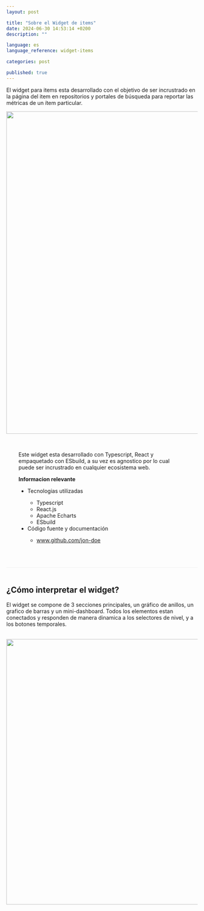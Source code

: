 ```yaml
---
layout: post

title: "Sobre el Widget de items"
date: 2024-06-30 14:53:14 +0200
description: ""

language: es
language_reference: widget-items

categories: post

published: true
---
```


El widget para items esta desarrollado con el objetivo de ser incrustrado en la página del item en  repositorios y portales de búsqueda para reportar las métricas de un ítem particular.


<div class="flex">

  <div>
    <img style="width: 850px" src="{{site.baseurl}}/assets/img/widget-items.png">   
  </div>

  <div style="padding: 2rem">
    <p>
      Este widget esta desarrollado con Typescript, React y empaquetado con ESbuild, a su vez es agnostico por lo cual puede ser incrustrado en cualquier ecosistema web.
    </p>
    <span style="font-weight: bold">Informacion relevante</span>
    <ul>
      <li>Tecnologias utilizadas</li>
      <ul>
        <li>Typescript</li>
        <li>React.js</li>
        <li>Apache Echarts</li>
        <li>ESbuild</li>
      </ul>
      <li>Código fuente y documentación</li>
      <ul>
        <li>
          <a href="www.github.com/jon-doe">
            www.github.com/jon-doe
          </a>
        </li>
      </ul>
    </ul>
  </div>

</div>

<!--more-->
<br>

<div style="border-bottom: 1px solid #eee;"></div>

<br>
<h2 style="font-weight:bold">¿Cómo interpretar el widget?</h2>
<p>El widget se compone de 3 secciones principales, un gráfico de anillos, un grafico de barras y un mini-dashboard. Todos los elementos estan conectados y responden de manera dinamica a los selectores de nivel, y a los botones temporales.
</p>
<br>


<div>
    <img style="width: 700px" src="{{site.baseurl}}/assets/img/widget-explanation.png">   
</div>

<!-- <div class="flex" style="align-items: center">
  <div>
    <img style="width: 100%" src="/assets/img/rings-chart.png">   
  </div>
  <div style="display: grid; place-content: center">
    <img style="width: 100%" src="/assets/img/widget-items-stack.png">   
  </div>
</div>

<div class="flex" style="align-items: center">
  <div style="padding: 1rem; display: grid; place-content: center">
    <span style="font-weight: bold; font-size: 1.2rem;">Gráfica de anillos</span>
    <p style="margin-top: 1rem">Gráfica para poder visualizar el total de eventos para cada nivel particular o para la suma total de niveles</p>
  </div>
  <div style="padding: 1rem; display: grid; place-content: center">
    <span style="font-weight: bold; font-size: 1.2rem;">Gráfica de anillos</span>
    <p style="margin-top: 1rem">Gráfica para poder visualizar el total de eventos para cada nivel particular o para la suma total de niveles</p>
  </div>
</div>

<div class="flex" style="align-items: center">
  <div>
    <img style="width: 600px" src="/assets/img/dashboard-items.png">   
  </div>
  <div style="display: grid; place-content: center">
    <img style="width: 450px" src="/assets/img/widget-items-selectors.png">   
  </div>
</div>

<div class="flex" style="align-items: center">
  <div style="padding: 1rem; display: grid; place-content: center">
    <span style="font-weight: bold; font-size: 1.2rem;">Gráfica de anillos</span>
    <p style="margin-top: 1rem">Gráfica para poder visualizar el total de eventos para cada nivel particular o para la suma total de niveles</p>
  </div>
  <div style="padding: 1rem; display: grid; place-content: center">
    <span style="font-weight: bold; font-size: 1.2rem;">Gráfica de anillos</span>
    <p style="margin-top: 1rem">Gráfica para poder visualizar el total de eventos para cada nivel particular o para la suma total de niveles</p>
  </div>
</div> -->





